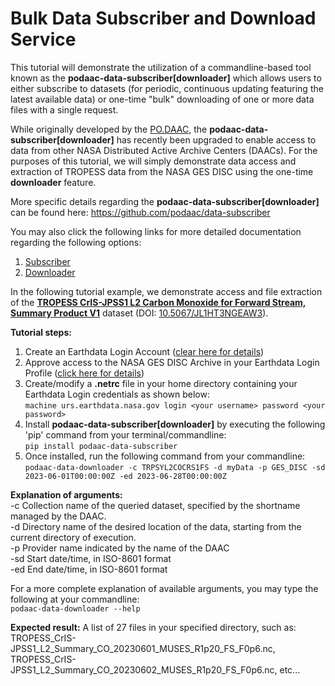 # Bulk Data Subscriber and Download Service

This tutorial will demonstrate the utilization of a commandline-based tool known as the **podaac-data-subscriber[downloader]** which allows users to either subscribe to datasets (for periodic, continuous updating featuring the latest available data) or one-time "bulk" downloading of one or more data files with a single request.  

While originally developed by the [PO.DAAC](https://podaac.jpl.nasa.gov/), the **podaac-data-subscriber[downloader]** has recently been upgraded to enable access to data from other NASA Distributed Active Archive Centers (DAACs). For the purposes of this tutorial, we will simply demonstrate data access and extraction of TROPESS data from the NASA GES DISC using the one-time **downloader** feature. 

More specific details regarding the **podaac-data-subscriber[downloader]** can be found here: https://github.com/podaac/data-subscriber

You may also click the following links for more detailed documentation regarding the following options:
  1. [Subscriber](https://github.com/podaac/data-subscriber/blob/main/Downloader.md)
  2. [Downloader](https://github.com/podaac/data-subscriber/blob/main/Downloader.md)

In the following tutorial example, we demonstrate access and file extraction of the [**TROPESS CrIS-JPSS1 L2 Carbon Monoxide for Forward Stream, Summary Product V1**](https://disc.gsfc.nasa.gov/datasets/TRPSYL2COCRS1FS_1/summary) dataset (DOI: [10.5067/JL1HT3NGEAW3](https://doi.org/10.5067/JL1HT3NGEAW3)). 

**Tutorial steps:**
  1. Create an Earthdata Login Account ([clear here for details](https://urs.earthdata.nasa.gov/users/new))
  2. Approve access to the NASA GES DISC Archive in your Earthdata Login Profile ([click here for details](https://disc.gsfc.nasa.gov/earthdata-login))
  3. Create/modify a **.netrc** file in your home directory containing your Earthdata Login credentials as shown below:
     <br>`machine urs.earthdata.nasa.gov login <your username> password <your password>`
  5. Install **podaac-data-subscriber[downloader]** by executing the following 'pip' command from your terminal/commandline:
     <br>`pip install podaac-data-subscriber`
  7. Once installed, run the following command from your commandline:
     <br>`podaac-data-downloader -c TRPSYL2COCRS1FS -d myData -p GES_DISC -sd 2023-06-01T00:00:00Z -ed 2023-06-28T00:00:00Z`

**Explanation of arguments:**
<br>-c Collection name of the queried dataset, specified by the shortname managed by the DAAC.
<br>-d Directory name of the desired location of the data, starting from the current directory of execution.
<br>-p Provider name indicated by the name of the DAAC
<br>-sd Start date/time, in ISO-8601 format
<br>-ed End date/time, in ISO-8601 format

For a more complete explanation of available arguments, you may type the following at your commandline: 
  <br>`podaac-data-downloader --help`

**Expected result:**
A list of 27 files in your specified directory, such as: 
<br>TROPESS_CrIS-JPSS1_L2_Summary_CO_20230601_MUSES_R1p20_FS_F0p6.nc, TROPESS_CrIS-JPSS1_L2_Summary_CO_20230602_MUSES_R1p20_FS_F0p6.nc, etc...

